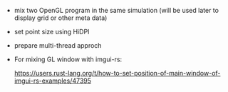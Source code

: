 * mix two OpenGL program in the same simulation
  (will be used later to display grid or other meta data)
* set point size using HiDPI
* prepare multi-thread approch 


* For mixing GL window with imgui-rs:
  
  https://users.rust-lang.org/t/how-to-set-position-of-main-window-of-imgui-rs-examples/47395

